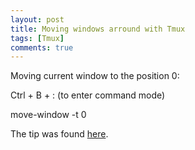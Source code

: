 ```yaml
---
layout: post
title: Moving windows arround with Tmux
tags: [Tmux]
comments: true
---
```


Moving current window to the position 0:

Ctrl + B + : (to enter command mode)

move-window -t 0

The tip was found [here](http://superuser.com/questions/343572/how-do-i-reorder-tmux-windows).
